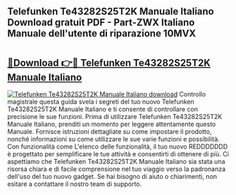 ## Telefunken Te43282S25T2K Manuale Italiano Download gratuit PDF - Part-ZWX Italiano Manuale dell'utente di riparazione 10MVX

# <h2><a href="http://dfbjl8.blite.top/?on=Telefunken+Te43282S25T2K+Manuale+Italiano">🔗Download 👉🔴 Telefunken Te43282S25T2K Manuale Italiano</a></h2>

[![Telefunken Te43282S25T2K Manuale Italiano download](https://i.imgur.com/lujVjoI.png)](http://dfbjl8.blite.top/?on=Telefunken+Te43282S25T2K+Manuale+Italiano)
Controllo magistrale questa guida svela i segreti del tuo nuovo Telefunken Te43282S25T2K Manuale Italiano e ti consente di controllare con precisione le sue funzioni. Prima di utilizzare Telefunken Te43282S25T2K Manuale Italiano, prenditi un momento per leggere attentamente questo Manuale. Fornisce istruzioni dettagliate su come impostare il prodotto, nonché informazioni su come utilizzare le sue varie funzioni e possibilità. Con funzionalità come L'elenco delle funzionalità, il tuo nuovo REDDDDDDD è progettato per semplificare le tue attività e consentirti di ottenere di più. Ci aspettiamo che Telefunken Te43282S25T2K Manuale Italiano sia stata una risorsa chiara e di facile comprensione nel tuo viaggio verso la padronanza dell'uso del tuo nuovo gadget. Se hai bisogno di aiuto o chiarimenti, non esitare a contattare il nostro team di supporto.

